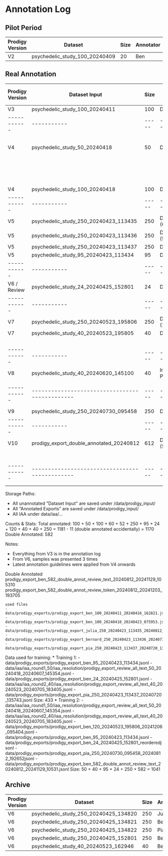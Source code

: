 # Annotation Log

## Pilot Period

| Prodigy Version | Dataset                        | Size | Annotator | Annotations Received | Annotated Export |
| --------------- | ------------------------------ | ---- | --------- | -------------------- | ---------------- |
| V2              | psychedelic_study_100_20240409 | 20   | Ben       | x                    |

## Real Annotation

| Prodigy Version | Dataset Input                                  | Size  | Status         | Annotator(s), 2: Double Annotator       | Purpose         | Annotated Export                                                          |
| --------------- | ---------------------------------------------- | ----- | -------------- | --------------------------------------- | --------------- | ------------------------------------------------------------------------- |
| V3              | psychedelic_study_100_20240411                 | 100   | Done           | Ben, 2: Ben                             |                 | prodigy_export_ben_100_20240418_20240423_075953                           |
| -----------     | -----------                                    | ----- | -----------    | -----------                             | -----------     | -----------                                                               |
| V4              | psychedelic_study_50_20240418                  | 50    | Done           | Ben, Pia, Julia, Bernard, 2: Resolution | IAA 1           | prodigy_export_ben_50_20240418_20240501_181325                            |
|                 |                                                |       |                |                                         |                 | prodigy_export_bernard_50_20240418_20240516_091455                        |
|                 |                                                |       |                |                                         |                 | prodigy_export_julia_50_20240418_20240516_133214                          |
|                 |                                                |       |                |                                         |                 | prodigy_export_pia_50_20240418_20240509_110412                            |
| V4              | psychedelic_study_100_20240418                 | 100   | Done           | Ben, 2: Ben                             |                 | prodigy_export_ben_100_20240418_20240423_075953                           |
| -----------     | -----------                                    | ----- | -----------    | -----------                             | -----------     | -----------                                                               |
| V5              | psychedelic_study_250_20240423_113435          | 250   | Done (60/250)  | Julia, 2: Ben                           |                 | prodigy_export_julia_110_20240423_113435_20240812_012727                  |
| V5              | psychedelic_study_250_20240423_113436          | 250   | Done (52/250)  | Bernard, 2: Ben                         |                 | prodigy_export_bernard_52_20240423_113436_20240713_171907                 |
| V5              | psychedelic_study_250_20240423_113437          | 250   | Done           | Pia, 2: Ben                             |                 | prodigy_export_pia_250_20240423_113437_20240720_135743                    |
| V5              | psychedelic_study_95_20240423_113434           | 95    | Done           | Ben                                     |                 | prodigy_export_ben_95_20240423_113434                                     |
| -----------     | -----------                                    | ----- | -----------    | -----------                             | -----------     | -----------                                                               |
| V6 / Review     | psychedelic_study_24_20240425_152801           | 24    | Done           | Ben                                     | U -> 11 doubled | prodigy_export_ben_24_20240425_152801_reordered                           |
| -----------     | -----------                                    | ----- | -----------    | -----------                             | -----------     | -----------                                                               |
| V7              | psychedelic_study_250_20240523_195806          | 250   | Done (120/250) | Ben                                     |                 | prodigy_export_ben_120_20240523_195806_20241206_095404                     |
| V7              | psychedelic_study_40_20240523_195805           | 40    | Done           | Pia, Ben                                | IAA 2           | prodigy_export_iaa_ben_40_20240523_20240604_094449                        |
|                 |                                                |       |                |                                         |                 | prodigy_export_iaa_pia_40_20240523_20240601_155420                        |
| -----------     | -----------                                    | ----- | -----------    | -----------                             | -----------     | -----------                                                               |
| V8              | psychedelic_study_40_20240620_145100           | 40    | In Progress    | Pia, Ben                                | IAA 3           | prodigy_export_iaa_pia_40_20240725_121724_20240620_145100                 |
| -----------     | ---------------------------------------------- | ----- | -------------- | --------------------------------------- | ------------    | ------------------------------------------------------------------------- |
| V9              | psychedelic_study_250_20240730_095458          | 250   | Done           | Pia                                     |                 | prodigy_export_pia_250_20240730_095458_20240812_192652                    |
| -----------     | -----------                                    | ----- | -----------    | -----------                             | -----------     | -----------                                                               |
| V10             | prodigy_export_double_annotated_20240812       | 612   | Done (582/612) | Ben                                     | Double Annot    | prodigy_export_ben_582_double_annot_review_text_20240812_20241129_105310  |
|                 |                                                |       |                |                                         |                 | prodigy_export_ben_582_double_annot_review_token_20240812_20241203_193705 |
| -----------     | ---------------------------------------------- | ----- | -------------- | --------------------------------------- | -----------     | ------------------------------------------------------------------------- |

Storage Paths:
* All unannotated "Dataset Input" are saved under /data/prodigy_input/
* All "Annotated Exports" are saved under /data/prodigy_input/
* All IAA under data/iaa/...
  
Counts & Stats:
    Total annotated: 100 + 50 + 100 + 60 + 52 + 250 + 95 + 24 + 120 + 40 + 40 + 250 = 1181 - 11 (double annotated accidentally) = 1170
    Double Annotated: 582

Notes:
- Everything from V3 is in the annotation log
- From V6, samples was presented 3 times
- Latest annotation guidelines were applied from V4 onwards

Double Annotated    
    prodigy_export_ben_582_double_annot_review_text_20240812_20241129_105310
    prodigy_export_ben_582_double_annot_review_token_20240812_20241203_193705

    used files
    - data/prodigy_exports/prodigy_export_ben_100_20240411_20240416_162821.jsonl
    - data/prodigy_exports/prodigy_export_ben_100_20240418_20240423_075953.jsonl
    - data/prodigy_exports/prodigy_export_julia_250_20240423_113435_20240812_012727.jsonl
    - data/prodigy_exports/prodigy_export_bernard_250_20240423_113436_20240713_171907.jsonl
    - data/prodigy_exports/prodigy_export_pia_250_20240423_113437_20240720_135743.jsonl

Data used for training:
    * Training 1: 
        - data/prodigy_exports/prodigy_export_ben_95_20240423_113434.jsonl
        - data/iaa/iaa_round1_50/iaa_resolution/prodigy_export_review_all_text_50_20240418_20240607_145354.jsonl
        - data/prodigy_exports/prodigy_export_ben_24_20240425_152801.jsonl
        - data/iaa/iaa_round2_40/iaa_resolution/prodigy_export_review_all_text_40_20240523_20240705_183405.jsonl
        - data/prodigy_exports/prodigy_export_pia_250_20240423_113437_20240720_135743.jsonl
        Size: 433
    * Training 2:
        - data/iaa/iaa_round1_50/iaa_resolution/prodigy_export_review_all_text_50_20240418_20240607_145354.jsonl
        - data/iaa/iaa_round2_40/iaa_resolution/prodigy_export_review_all_text_40_20240523_20240705_183405.jsonl
        - data/prodigy_exports/prodigy_export_ben_120_20240523_195806_20241206_095404.jsonl
        - data/prodigy_exports/prodigy_export_ben_95_20240423_113434.jsonl
        - data/prodigy_exports/prodigy_export_ben_24_20240425_152801_reorderedjsonl
        - data/prodigy_exports/prodigy_export_pia_250_20240730_095458_20240812_192652jsonl
        - data/prodigy_exports/prodigy_export_ben_582_double_annot_review_text_20240812_20241129_10531.jsonl
        Size: 50 + 40 + 95 + 24 + 250 + 582 = 1041


## Archive

| Prodigy Version | Dataset                               | Size | Annotator | Annotations Received |
| --------------- | ------------------------------------- | ---- | --------- | -------------------- |
| V6              | psychedelic_study_250_20240425_134820 | 250  | Julia     |                      |
| V6              | psychedelic_study_250_20240425_134821 | 250  | Bernard   |                      |
| V6              | psychedelic_study_250_20240425_134822 | 250  | Pia       |                      |
| V6              | psychedelic_study_250_20240425_152801 | 250  | Ben       |                      |
| V6              | psychedelic_study_40_20240523_162946  | 40   | Ben, Pia  |                      |
